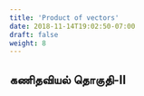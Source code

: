 ```yaml
---
title: 'Product of vectors'
date: 2018-11-14T19:02:50-07:00
draft: false
weight: 8
---
```




## கணிதவியல் தொகுதி-II